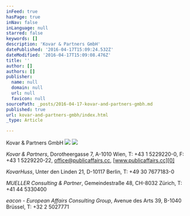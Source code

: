 ```yaml
---
inFeed: true
hasPage: true
inNav: false
inLanguage: null
starred: false
keywords: []
description: 'Kovar & Partners GmbH'
datePublished: '2016-04-17T15:09:24.532Z'
dateModified: '2016-04-17T15:09:08.476Z'
title: ''
author: []
authors: []
publisher:
  name: null
  domain: null
  url: null
  favicon: null
sourcePath: _posts/2016-04-17-kovar-and-partners-gmbh.md
published: true
url: kovar-and-partners-gmbh/index.html
_type: Article

---
```

Kovar & Partners GmbH
![](https://the-grid-user-content.s3-us-west-2.amazonaws.com/52c0b781-c978-47ed-aac5-04c4f6531a4e.jpg)
![](https://the-grid-user-content.s3-us-west-2.amazonaws.com/a66cf74a-fead-4fcc-bd6d-dff588808851.jpg)

_Kovar & Partners_, Dorotheergasse 7,
A-1010 Wien, T: +43 1 5229220-0, F: +43 1 5229220-22, office@publicaffairs.cc, [www.publicaffairs.cc][0]

_KovarHuss_, Unter den Linden 21,
D-10117 Berlin, T: +49 30 7677183-0

_MUELLER Consulting & Partner_, Gemeindestraße
48, CH-8032 Zürich, T: +41 44 5330400

_eacon - European Affairs Consulting Group_, Avenue
des Arts 39, B-1040 Brüssel, T: +32 2 5027771

[0]: www.publicaffairs.cc